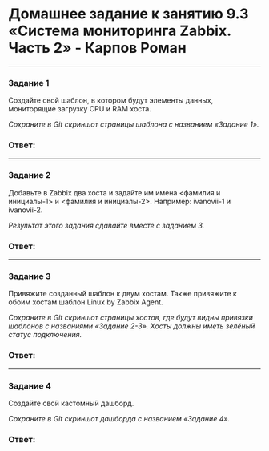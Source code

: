 # Домашнее задание к занятию 9.3 «Система мониторинга Zabbix. Часть 2» - Карпов Роман

 ---

### Задание 1

Создайте свой шаблон, в котором будут элементы данных, мониторящие загрузку CPU и RAM хоста.

*Сохраните в Git скриншот страницы шаблона с названием «Задание 1».*

### Ответ:  
 ---

### Задание 2

Добавьте в Zabbix два хоста и задайте им имена <фамилия и инициалы-1> и <фамилия и инициалы-2>. Например: ivanovii-1 и ivanovii-2.

*Результат этого задания сдавайте вместе с заданием 3.*

### Ответ:  

 ---

### Задание 3

Привяжите созданный шаблон к двум хостам. Также привяжите к обоим хостам шаблон Linux by Zabbix Agent.

*Сохраните в Git скриншот страницы хостов, где будут видны привязки шаблонов с названиями «Задание 2-3». Хосты должны иметь зелёный статус подключения.*

### Ответ:  

 ---

### Задание 4

Создайте свой кастомный дашборд.

*Сохраните в Git скриншот дашборда с названием «Задание 4».*

### Ответ:  
